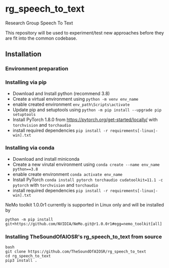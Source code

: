 # rg_speech_to_text
Research Group Speech To Text

This repository will be used to experiment/test new approaches before they are fit into the common codebase. 

## Installation
### Environment preparation

### Installing via pip
- Download and Install python (recommend 3.8)
- Create a virtual environment using `python -m venv env_name`
- enable created environment `env_path\Scripts\activate`
- Update pip and setuptools using `python -m pip install --upgrade pip setuptools`
- Install PyTorch 1.8.0 from https://pytorch.org/get-started/locally/  with `torchvision` and `torchaudio`
- install required dependencies `pip install -r requirements[-linux|-win].txt`

### Installing via conda
- Download and install miniconda
- Create a new virutal environment using `conda create --name env_name python==3.8`
- enable create environment `conda activate env_name`
- Install PyTorch `conda install pytorch torchaudio cudatoolkit=11.1 -c pytorch`  with `torchvision` and `torchaudio`
- install required dependencies `pip install -r requirements[-linux|-win].txt`

NeMo toolkit 1.0.0r1 currently is supported in Linux only and will be installed by
```
python -m pip install git+https://github.com/NVIDIA/NeMo.git@r1.0.0r1#egg=nemo_toolkit[all]
```

### Installing TheSoundOfAIOSR's rg_speech_to_text from source

```
bash
git clone https://github.com/TheSoundOfAIOSR/rg_speech_to_text
cd rg_speech_to_text
pip3 install .
```
 